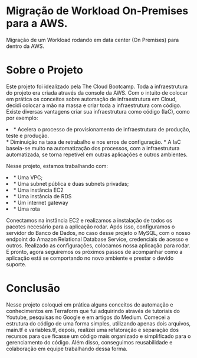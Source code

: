 # Migração de Workload On-Premises para a AWS.
Migração de um Workload rodando em data center (On Premises) para dentro da AWS.

# Sobre o Projeto
<p>Este projeto foi idealizado pela The Cloud Bootcamp. Toda a infraestrutura do projeto era criada através da console da AWS. Com o intuito de colocar em prática os conceitos sobre automação de infraestrutura em Cloud, decidi colocar a mão na massa e criar toda a infraestrutura com código. Existe diversas vantagens criar sua infraestrutura como código (IaC), como por exemplo: </p>
   <li> * Acelera o processo de provisionamento de infraestrutura de produção, teste e produção. </li>
    * Diminuição na taxa de retrabalho e nos erros de configuração.</li>
    * A IaC baseia-se muito na automatização dos processos, com a infraestrutura automatizada, se torna repetível em outras aplicações e outros ambientes.</li>
    
<p>Nesse projeto, estamos trabalhando com: </p>
     <li>* Uma VPC;</li>
     <li>* Uma subnet pública e duas subnets privadas;</li>
     <li>* Uma instância EC2</li>
     <li> * Uma instância de RDS</li>
     <li>* Um internet gateway</li>
     <li>* Uma rota</li>

<p>Conectamos na instância EC2 e realizamos a instalação de todos os pacotes necesário para a aplicação rodar. Após isso, configuramos o servidor do Banco de Dados, no caso desse projeto o MySQL, com o nosso endpoint do Amazon Relational Database Service, credenciais de acesso e outros. Realizado as configurações, colocamos nossa aplicação para rodar. E pronto, agora seguiremos os próximos passos de acompanhar como a aplicação está se comportando no novo ambiente e prestar o devido suporte.</p>

# Conclusão
<p>Nesse projeto coloquei em prática alguns conceitos de automação e conhecimentos em Terraform que fui adquirindo através de tutoriais do Youtube, pesquisas no Google e em artigos do Medium. Comecei a estrutura do código de uma forma simples, utilizando apenas dois arquivos, main.tf e variables.tf, depois, realizei uma refatoração e separação dos recursos para que ficasse um código mais organizado e simplificado para o gerenciamento do código. Além disso, conseguimos reusabilidade e colaboração em equipe trabalhando dessa forma. </p>
